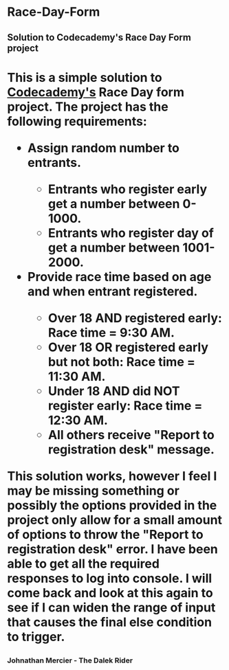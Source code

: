 # Race-Day-Form
<h2>Solution to Codecademy's Race Day Form project<h1>

This is a simple solution to <a href="www.codecademy.com" target="_blank">Codecademy's</a> Race Day form project. The project has the following requirements:

<ul>
  <li>Assign random number to entrants.</li>
    <ul>
      <li>Entrants who register early get a number between 0-1000.</li>
      <li>Entrants who register day of get a number between 1001-2000.</li>
    </ul>
   <li>Provide race time based on age and when entrant registered.</li>
     <ul>
      <li>Over 18 AND registered early: Race time = 9:30 AM.</li>
      <li>Over 18 OR registered early but not both: Race time = 11:30 AM.</li>
      <li>Under 18 AND did NOT register early: Race time = 12:30 AM.</li>
      <li>All others receive "Report to registration desk" message.</li>
    </ul> 
</ul>

This solution works, however I feel I may be missing something or possibly the options provided in the project only allow for a small amount of options to throw the "Report to registration desk" error. I have been able to get all the required responses to log into console. I will come back and look at this again to see if I can widen the range of input that causes the final else condition to trigger.

<h3>Johnathan Mercier - The Dalek Rider</h3>
